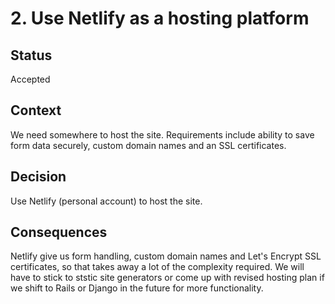 # 2. Use Netlify as a hosting platform

## Status
Accepted

## Context
We need somewhere to host the site. Requirements include ability to save form data securely, custom domain names and an SSL certificates.

## Decision
Use Netlify (personal account) to host the site.

## Consequences
Netlify give us form handling, custom domain names and Let's Encrypt SSL certificates, so that takes away a lot of the complexity required. We will have to stick to ststic site generators or come up with revised hosting plan if we shift to Rails or Django in the future for more functionality.
